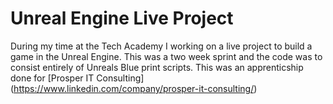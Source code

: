 # Unreal Engine Live Project
During my time at the Tech Academy I working on a live project to build a game in the Unreal Engine. This was a two week sprint and the code was to consist entirely of Unreals Blue print scripts.
This was an apprenticship done for [Prosper IT Consulting] (https://www.linkedin.com/company/prosper-it-consulting/)
